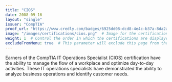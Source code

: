```yaml
---
title: "CIOS"
date: 2008-09-16
layout: "single"
issuer: "CompTIA"
proof_url: "https://www.credly.com/badges/6925dd08-dcd8-4e4c-b37a-8da2a813d942/public_url"
image: "/images/certifications/cios.png"  # Image for the certification
weight: 1  # Control the order in which the certifications are displayed
excludeFromMenu: true  # This parameter will exclude this page from the menu
---
```

Earners of the CompTIA IT Operations Specialist (CIOS) certification have the ability to manage
the flow of a workplace and optimize day-to-day activities. These IT operations specialists have demonstrated the ability to analyze business operations and identify customer needs.